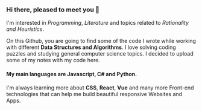 ### Hi there, pleased to meet you 👋

I'm interested in *Programming*, *Literature* and topics related to *Rationality and Heuristics*.

On this Github, you are going to find some of the code I wrote while working with different **Data Structures and Algorithms**. I love solving coding puzzles and studying general computer science topics. I decided to upload some of my notes with my code here.

#### My main languages are Javascript, C# and Python.

I'm always learning more about **CSS**, **React**, **Vue** and many more Front-end technologies that can help me build beautiful responsive Websites and Apps.
